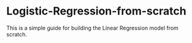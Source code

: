 # Logistic-Regression-from-scratch
This is a simple guide for building the Linear Regression model from scratch.
